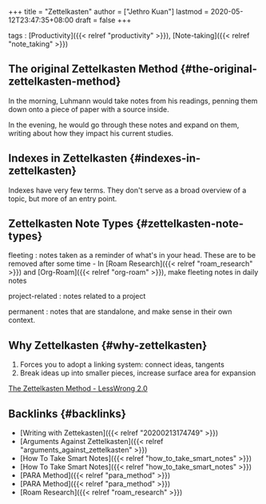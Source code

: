 +++
title = "Zettelkasten"
author = ["Jethro Kuan"]
lastmod = 2020-05-12T23:47:35+08:00
draft = false
+++

tags
: [Productivity]({{< relref "productivity" >}}), [Note-taking]({{< relref "note_taking" >}})

## The original Zettelkasten Method {#the-original-zettelkasten-method}

In the morning, Luhmann would take notes from his readings, penning
them down onto a piece of paper with a source inside.

In the evening, he would go through these notes and expand on them,
writing about how they impact his current studies.

## Indexes in Zettelkasten {#indexes-in-zettelkasten}

Indexes have very few terms. They don't serve as a broad overview of a
topic, but more of an entry point.

## Zettelkasten Note Types {#zettelkasten-note-types}

fleeting
: notes taken as a reminder of what's in your head. These
are to be removed after some time - In [Roam Research]({{< relref "roam_research" >}}) and [Org-Roam]({{< relref "org-roam" >}}), make fleeting notes in daily notes

project-related
: notes related to a project

permanent
: notes that are standalone, and make sense in their own context.

## Why Zettelkasten {#why-zettelkasten}

1.  Forces you to adopt a linking system: connect ideas, tangents
2.  Break ideas up into smaller pieces, increase surface area for
    expansion

[The Zettelkasten Method - LessWrong 2.0](https://www.lesswrong.com/posts/NfdHG6oHBJ8Qxc26s/the-zettelkasten-method-1)

## Backlinks {#backlinks}

- [Writing with Zettekasten]({{< relref "20200213174749" >}})
- [Arguments Against Zettelkasten]({{< relref "arguments_against_zettelkasten" >}})
- [How To Take Smart Notes]({{< relref "how_to_take_smart_notes" >}})
- [How To Take Smart Notes]({{< relref "how_to_take_smart_notes" >}})
- [PARA Method]({{< relref "para_method" >}})
- [PARA Method]({{< relref "para_method" >}})
- [Roam Research]({{< relref "roam_research" >}})
